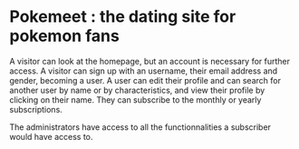 # Pokemeet : the dating site for pokemon fans
A visitor can look at the homepage, but an account is necessary for further access.
A visitor can sign up with an username, their email address and gender, becoming a user.
A user can edit their profile and can search for another user by name or by characteristics, and view their profile by clicking on their name.
They can subscribe to the monthly or yearly subscriptions.

The administrators have access to all the functionnalities a subscriber would have access to.
